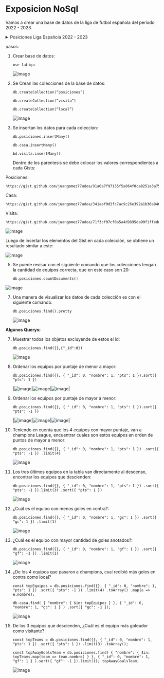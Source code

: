 # Exposicion NoSql
Vamos a crear una base de datos de la liga de futbol española del periodo 2022 - 2023.

<details>
  
  <summary>Posiciones Liga Española 2022 - 2023</summary>
  
  ![image](https://github.com/user-attachments/assets/d784af58-3c72-4677-bde7-2c6a3b84d4fe)
  
</details>



pasos:

1.  Crear base de datos:
   
    `use laLiga`

    ![image](https://github.com/user-attachments/assets/50c1573e-7caf-46a4-965f-3ad81bc31734)


3.  Se Crean las colecciones de la base de datos:

    `db.createCollection(“posiciones”)`
    
    `db.createCollection(“visita”)`
    
    `db.createCollection(“local”)`

     ![image](https://github.com/user-attachments/assets/13889c11-7f36-47ff-ab17-1a8f54d3f890)



5.  Se insertan los datos para cada coleccion:

      `db.posiciones.insertMany()`

      `db.casa.insertMany()`

      `bd.visita.insertMany()`

    Dentro de los parentesis se debe colocar los valores correspondientes a cada Gists:
    

   Posiciones:

    https://gist.github.com/juangomez77udea/91a0a7f97135f5a064f0ca8251a3a755

   

   Casa:

    https://gist.github.com/juangomez77udea/341aef9d2fc7ac9c26e392a1b36a8409

  Visita:

    https://gist.github.com/juangomez77udea/71f3cf97cf0a5a4d9895da99f1ffedd7

    

  ![image](https://github.com/user-attachments/assets/b7802d3b-6d3e-4b9b-956a-7c6000d5f9b8)

  Luego de insertar los elementos del Gist en cada colección, se obtiene un resultado similar a este:

  ![image](https://github.com/user-attachments/assets/853e75ff-ba2c-4cae-9d94-7d556fe0a72d)


5. Se puede revisar con el siguiente comando que los colecciones tengan la cantidad de equipos correcta, que en este caso son 20:

   `db.posiciones.countDocuments()`
   

  ![image](https://github.com/user-attachments/assets/ed3a74bc-9790-4a81-8da0-8e86344bd443)



7. Una manera de visualizar los datos de cada colección es con el siguiente comando:

   `db.posiciones.find().pretty`


   ![image](https://github.com/user-attachments/assets/f3931784-17df-4afe-959c-0285e0003442)

   

**Algunos Querys:**

7. Muestrar todos los objetos excluyende de estos el id:

    `db.posiciones.find({},{"_id":0})`

   ![image](https://github.com/user-attachments/assets/e324a7e2-6e83-4ffd-812d-05ea199589a5)

  
9. Ordenar los equipos por puntaje de menor a mayor:

    `db.posiciones.find({}, { "_id": 0, "nombre": 1, "pts": 1 }).sort({ "pts": 1 })`

    |![image](https://github.com/user-attachments/assets/f1326955-f222-4dfe-86e6-4975da24e1af)|![image](https://github.com/user-attachments/assets/cae21994-9631-44dd-a41f-cabb1ec0ac63)|![image](https://github.com/user-attachments/assets/d822cf02-f1c5-40b2-80bb-5f18ece2a092)|


11. Ordenar los equipos por puntaje de mayor a menor:

    `db.posiciones.find({}, { "_id": 0, "nombre": 1, "pts": 1 }).sort({ "pts": -1 })`

    |![image](https://github.com/user-attachments/assets/e0c2f453-ee0d-46f2-8484-e505757400f2)|![image](https://github.com/user-attachments/assets/9da5f4d9-85d9-4b15-932b-80ae0750b252)|![image](https://github.com/user-attachments/assets/c299eb6e-0216-483b-b720-ecfa5484d3e8)|



13. Teniendo en cuenta que los 4 equipos con mayor puntaje, van a champions League, encuentrar cuales son estos equipos en orden de puntos de mayor a menor:

    `db.posiciones.find({}, { "_id": 0, "nombre": 1, "pts": 1 })
                .sort({ "pts": -1 })
                .limit(4)`

    ![image](https://github.com/user-attachments/assets/bdd93b5b-6c13-4bb5-876b-f68c1d750fac)


15. Los tres últimos equipos en la tabla van directamente al descenso, encontrar los equipos que descienden:

    `db.posiciones.find({}, { "_id": 0, "nombre": 1, "pts": 1 })
    	.sort({ "pts": -1 }).limit(3)
    	.sort({ "pts": 1 })`

    ![image](https://github.com/user-attachments/assets/d474f8dc-965b-44d1-a11d-34c9c56457a9)



17. ¿Cuál es el equipo con menos goles en contra?:

    `db.posiciones.find({}, { "_id": 0, "nombre": 1, "gc": 1 })
    		.sort({ "gc": 1 })
    		.limit(1)`

    ![image](https://github.com/user-attachments/assets/14ea50e0-bdf6-43c9-b437-7c2083b24218)


    
19. ¿Cuál es el equipo con mayor cantidad de goles anotados?:

    `db.posiciones.find({}, { "_id": 0, "nombre": 1, "gf": 1 })
    .sort({ "gf": -1 })
    .limit(1)`

    ![image](https://github.com/user-attachments/assets/011d842f-44ae-4ed8-b107-a1d69c77672b)


20. ¿De los 4 equipos que pasaron a champions, cual recibió más goles en contra como local?

    `const topEquipos = db.posiciones.find({}, { "_id": 0, "nombre": 1, "pts": 1 })
      .sort({ "pts": -1 })
      .limit(4)
      .toArray()
      .map(e => e.nombre);`

    `db.casa.find(
    			{ "nombre": { $in: topEquipos } },
    			{ "_id": 0, "nombre": 1, "gc": 1 }
        )
      .sort({ "gc": -1 });`

      ![image](https://github.com/user-attachments/assets/36e772a9-685d-4d00-ab7f-18622c2d9119)


22. De los 3 equipos que descienden, ¿Cuál es el equipo más goleador como visitante?
    
    `const topTeams = db.posiciones.find({}, { "_id": 0, "nombre": 1, "pts": 1 })
    	.sort({ "pts": 1 })
    	.limit(3)
   		.toArray();`

    `const topAwayGoalsTeam = db.posiciones.find(
    { "nombre": { $in: topTeams.map(team => team.nombre) } },
    { "_id": 0, "nombre": 1, "gf": 1 }
    ).sort({ "gf": -1 }).limit(1);
      topAwayGoalsTeam;`

    ![image](https://github.com/user-attachments/assets/11b1e637-1ddd-4041-ae9c-adc5103eac1c)



    



   
 
